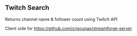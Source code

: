 ## Twitch Search

Returns channel name & follower count using Twitch API  

Client side for https://github.com/criscunas/streamforge-server
